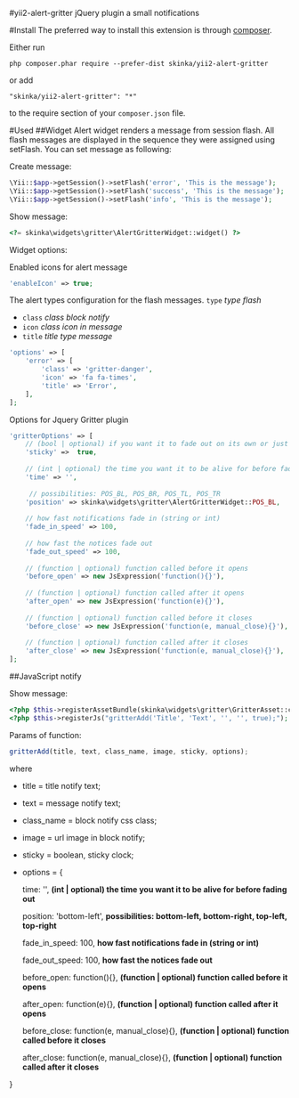 #yii2-alert-gritter
jQuery plugin a small notifications

#Install
The preferred way to install this extension is through [composer](http://getcomposer.org/download/).

Either run

```
php composer.phar require --prefer-dist skinka/yii2-alert-gritter
```

or add

```
"skinka/yii2-alert-gritter": "*"
```

to the require section of your `composer.json` file.

#Used
##Widget
Alert widget renders a message from session flash. All flash messages are displayed
in the sequence they were assigned using setFlash. You can set message as following:

Create message:
```php
\Yii::$app->getSession()->setFlash('error', 'This is the message');
\Yii::$app->getSession()->setFlash('success', 'This is the message');
\Yii::$app->getSession()->setFlash('info', 'This is the message');
```
Show message:
```php
<?= skinka\widgets\gritter\AlertGritterWidget::widget() ?>
```
Widget options:

Enabled icons for alert message
```php
'enableIcon' => true;
```

The alert types configuration for the flash messages.
 `type` *type flash*
- `class` *class block notify*
- `icon` *class icon in message*
- `title` *title type message*
```php
'options' => [
    'error' => [
        'class' => 'gritter-danger',
        'icon' => 'fa fa-times',
        'title' => 'Error',
    ],
];
```

Options for Jquery Gritter plugin
```php
'gritterOptions' => [
    // (bool | optional) if you want it to fade out on its own or just sit there
    'sticky' =>  true,
    
    // (int | optional) the time you want it to be alive for before fading out
    'time' => '',
    
     // possibilities: POS_BL, POS_BR, POS_TL, POS_TR
    'position' => skinka\widgets\gritter\AlertGritterWidget::POS_BL,
    
    // how fast notifications fade in (string or int)
    'fade_in_speed' => 100, 
    
    // how fast the notices fade out
    'fade_out_speed' => 100, 
    
    // (function | optional) function called before it opens
    'before_open' => new JsExpression('function(){}'),
    
    // (function | optional) function called after it opens
    'after_open' => new JsExpression('function(e){}'),
    
    // (function | optional) function called before it closes
    'before_close' => new JsExpression('function(e, manual_close){}'),
    
    // (function | optional) function called after it closes
    'after_close' => new JsExpression('function(e, manual_close){}'),
];
```

##JavaScript notify

Show message:
```php
<?php $this->registerAssetBundle(skinka\widgets\gritter\GritterAsset::className()); ?>
<?php $this->registerJs("gritterAdd('Title', 'Text', '', '', true);"); ?>
```

Params of function:
```js
gritterAdd(title, text, class_name, image, sticky, options);
```
where

- title = title notify text;
- text = message notify text;
- class_name = block notify css class;
- image = url image in block notify;
- sticky = boolean, sticky clock;
- options = {
    
    time: '', **(int | optional) the time you want it to be alive for before fading out**
        
    position: 'bottom-left', **possibilities: bottom-left, bottom-right, top-left, top-right**
        
    fade_in_speed: 100, **how fast notifications fade in (string or int)**
    
    fade_out_speed: 100, **how fast the notices fade out**   
    
    before_open: function(){}, **(function | optional) function called before it opens**
    
    after_open: function(e){}, **(function | optional) function called after it opens**
    
    before_close: function(e, manual_close){}, **(function | optional) function called before it closes**
    
    after_close: function(e, manual_close){}, **(function | optional) function called after it closes**
    
}
